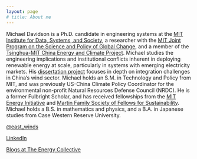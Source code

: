 ```yaml
---
layout: page
# title: About me
---
```



Michael Davidson is a Ph.D. candidate in engineering systems at the [MIT Institute for Data, Systems, and Society](https://idss.mit.edu/), a researcher with the [MIT Joint Program on the Science and Policy of Global Change](http://globalchange.mit.edu), and a member of the [Tsinghua-MIT China Energy and Climate Project](https://globalchange.mit.edu/cecp/). Michael studies the engineering implications and institutional conflicts inherent in deploying renewable energy at scale, particularly in systems with emerging electricity markets. His [dissertation project](/dissertation-wind-markets-china/) focuses in depth on integration challenges in China’s wind sector. Michael holds an S.M. in Technology and Policy from MIT, and was previously US-China Climate Policy Coordinator for the environmental non-profit Natural Resources Defense Council (NRDC). He is a former Fulbright Scholar, and has received fellowships from the [MIT Energy Initiative](http://energy.mit.edu/) and [Martin Family Society of Fellows for Sustainability](https://martin-fellows.mit.edu/). Michael holds a B.S. in mathematics and physics, and a B.A. in Japanese studies from Case Western Reserve University. 


[@east_winds](http://twitter.com/east_winds)

[LinkedIn](https://www.linkedin.com/in/michaelroydavidson/)

[Blogs at The Energy Collective](http://www.theenergycollective.com/profile/478171)









